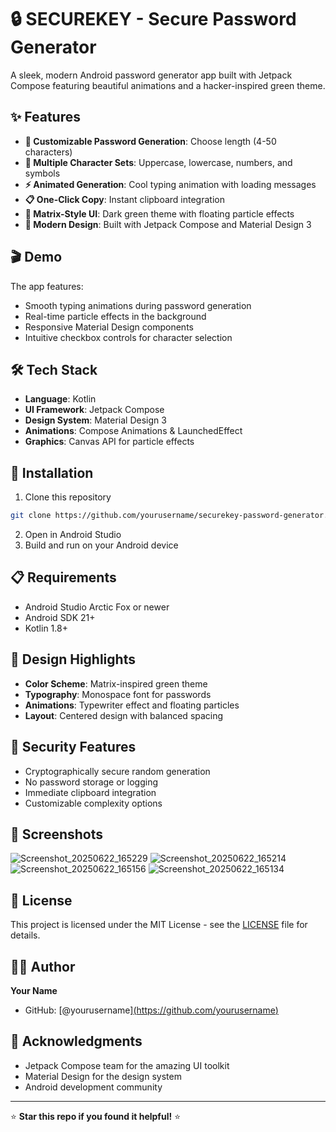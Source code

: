 # 🔒 SECUREKEY - Secure Password Generator

A sleek, modern Android password generator app built with Jetpack Compose featuring beautiful animations and a hacker-inspired green theme.

## ✨ Features

- **🎯 Customizable Password Generation**: Choose length (4-50 characters)
- **🔧 Multiple Character Sets**: Uppercase, lowercase, numbers, and symbols
- **⚡ Animated Generation**: Cool typing animation with loading messages
- **📋 One-Click Copy**: Instant clipboard integration
- **🎨 Matrix-Style UI**: Dark green theme with floating particle effects
- **📱 Modern Design**: Built with Jetpack Compose and Material Design 3

## 🎬 Demo

The app features:
- Smooth typing animations during password generation
- Real-time particle effects in the background
- Responsive Material Design components
- Intuitive checkbox controls for character selection

## 🛠️ Tech Stack

- **Language**: Kotlin
- **UI Framework**: Jetpack Compose
- **Design System**: Material Design 3
- **Animations**: Compose Animations & LaunchedEffect
- **Graphics**: Canvas API for particle effects

## 🚀 Installation

1. Clone this repository
```bash
git clone https://github.com/yourusername/securekey-password-generator.git
```

2. Open in Android Studio
3. Build and run on your Android device

## 📋 Requirements

- Android Studio Arctic Fox or newer
- Android SDK 21+
- Kotlin 1.8+

## 🎨 Design Highlights

- **Color Scheme**: Matrix-inspired green theme
- **Typography**: Monospace font for passwords
- **Animations**: Typewriter effect and floating particles
- **Layout**: Centered design with balanced spacing

## 🔐 Security Features

- Cryptographically secure random generation
- No password storage or logging
- Immediate clipboard integration
- Customizable complexity options

## 📱 Screenshots
![Screenshot_20250622_165229](https://github.com/user-attachments/assets/4b0e7b8f-2e16-404f-8235-7c437fd5a38a)
![Screenshot_20250622_165214](https://github.com/user-attachments/assets/04c5cb08-e46e-43d1-bde7-9f480023ffd4)
![Screenshot_20250622_165156](https://github.com/user-attachments/assets/ee6b6e72-5891-4c7b-a180-3972b5c9ceba)
![Screenshot_20250622_165134](https://github.com/user-attachments/assets/c9ecaa55-d10c-4c76-ac16-fb84845d7944)




## 📄 License

This project is licensed under the MIT License - see the [LICENSE](LICENSE) file for details.

## 👨‍💻 Author


**Your Name**
- GitHub: [@yourusername][(https://github.com/yourusername)](https://github.com/shubhamkhandeparker)

## 🙏 Acknowledgments

- Jetpack Compose team for the amazing UI toolkit
- Material Design for the design system
- Android development community

---

⭐ **Star this repo if you found it helpful!** ⭐
